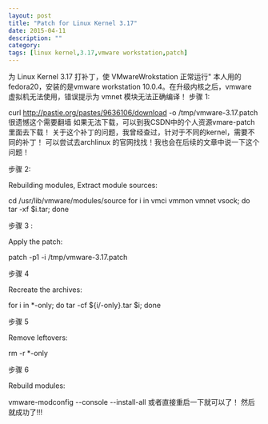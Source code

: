 ```yaml
---
layout: post
title: "Patch for Linux Kernel 3.17"
date: 2015-04-11
description: ""
category: 
tags: [linux kernel,3.17,vmware workstation,patch]
---
```


为 Linux Kernel 3.17 打补丁，使 VMwareWrokstation 正常运行"
本人用的fedora20，安装的是vmware workstation 10.0.4。在升级内核之后，vmware 虚拟机无法使用，错误提示为 vmnet 模块无法正确编译！
步骤 1:

curl http://pastie.org/pastes/9636106/download -o /tmp/vmware-3.17.patch 
很遗憾这个需要翻墙 如果无法下载，可以到我CSDN中的个人资源vmare-patch里面去下载！ 
关于这个补丁的问题，我曾经查过，针对于不同的kernel，需要不同的补丁！
可以尝试去archlinux 的官网找找！我也会在后续的文章中说一下这个问题！ 

步骤 2:

Rebuilding modules, Extract module sources:

cd /usr/lib/vmware/modules/source for i in vmci vmmon vmnet vsock; do tar -xf $i.tar; done 

步骤 3 :

Apply the patch:

 patch -p1 -i /tmp/vmware-3.17.patch 

 步骤 4

 Recreate the archives:

  for i in *-only; do tar -cf ${i/-only}.tar $i; done 

  步骤 5

  Remove leftovers:

   rm -r *-only 

   步骤 6

   Rebuild modules:

   vmware-modconfig --console --install-all 
   或者直接重启一下就可以了！ 然后就成功了!!!

